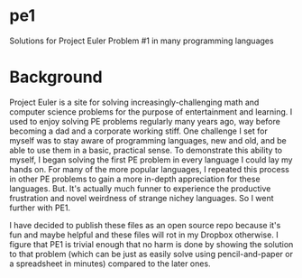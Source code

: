 # pe1
Solutions for Project Euler Problem #1 in many programming languages

# Background

Project Euler is a site for solving increasingly-challenging math and computer science problems for the purpose of entertainment and learning. I used to enjoy solving PE problems regularly many years ago, way before becoming a dad and a corporate working stiff. One challenge I set for myself was to stay aware of programming languages, new and old, and be able to use them in a basic, practical sense. To demonstrate this ability to myself, I began solving the first PE problem in every language I could lay my hands on. For many of the more popular languages, I repeated this process in other PE problems to gain a more in-depth appreciation for these languages. But. It's actually much funner to experience the productive frustration and novel weirdness of strange nichey languages. So I went further with PE1.

I have decided to publish these files as an open source repo because it's fun and maybe helpful and these files will rot in my Dropbox otherwise. I figure that PE1 is trivial enough that no harm is done by showing the solution to that problem (which can be just as easily solve using pencil-and-paper or a spreadsheet in minutes) compared to the later ones.
